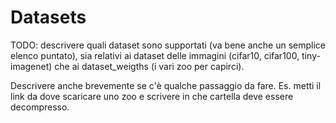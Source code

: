 # Datasets

TODO: descrivere quali dataset sono supportati (va bene anche un semplice elenco puntato), sia relativi ai dataset delle immagini (cifar10, cifar100, tiny-imagenet) che ai dataset_weigths (i vari zoo per capirci).

Descrivere anche brevemente se c'è qualche passaggio da fare. Es. metti il link da dove scaricare uno zoo e scrivere in che cartella deve essere decompresso.